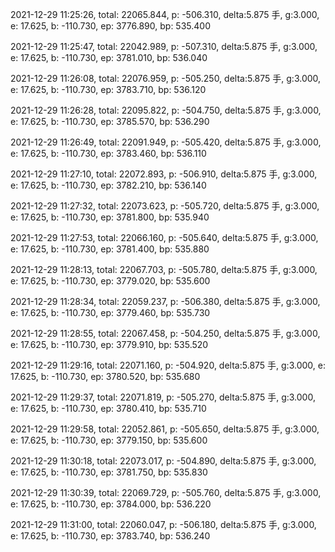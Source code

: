 2021-12-29 11:25:26, total: 22065.844, p: -506.310, delta:5.875 手, g:3.000, e: 17.625, b: -110.730, ep: 3776.890, bp: 535.400

2021-12-29 11:25:47, total: 22042.989, p: -507.310, delta:5.875 手, g:3.000, e: 17.625, b: -110.730, ep: 3781.010, bp: 536.040

2021-12-29 11:26:08, total: 22076.959, p: -505.250, delta:5.875 手, g:3.000, e: 17.625, b: -110.730, ep: 3783.710, bp: 536.120

2021-12-29 11:26:28, total: 22095.822, p: -504.750, delta:5.875 手, g:3.000, e: 17.625, b: -110.730, ep: 3785.570, bp: 536.290

2021-12-29 11:26:49, total: 22091.949, p: -505.420, delta:5.875 手, g:3.000, e: 17.625, b: -110.730, ep: 3783.460, bp: 536.110

2021-12-29 11:27:10, total: 22072.893, p: -506.910, delta:5.875 手, g:3.000, e: 17.625, b: -110.730, ep: 3782.210, bp: 536.140

2021-12-29 11:27:32, total: 22073.623, p: -505.720, delta:5.875 手, g:3.000, e: 17.625, b: -110.730, ep: 3781.800, bp: 535.940

2021-12-29 11:27:53, total: 22066.160, p: -505.640, delta:5.875 手, g:3.000, e: 17.625, b: -110.730, ep: 3781.400, bp: 535.880

2021-12-29 11:28:13, total: 22067.703, p: -505.780, delta:5.875 手, g:3.000, e: 17.625, b: -110.730, ep: 3779.020, bp: 535.600

2021-12-29 11:28:34, total: 22059.237, p: -506.380, delta:5.875 手, g:3.000, e: 17.625, b: -110.730, ep: 3779.460, bp: 535.730

2021-12-29 11:28:55, total: 22067.458, p: -504.250, delta:5.875 手, g:3.000, e: 17.625, b: -110.730, ep: 3779.910, bp: 535.520

2021-12-29 11:29:16, total: 22071.160, p: -504.920, delta:5.875 手, g:3.000, e: 17.625, b: -110.730, ep: 3780.520, bp: 535.680

2021-12-29 11:29:37, total: 22071.819, p: -505.270, delta:5.875 手, g:3.000, e: 17.625, b: -110.730, ep: 3780.410, bp: 535.710

2021-12-29 11:29:58, total: 22052.861, p: -505.650, delta:5.875 手, g:3.000, e: 17.625, b: -110.730, ep: 3779.150, bp: 535.600

2021-12-29 11:30:18, total: 22073.017, p: -504.890, delta:5.875 手, g:3.000, e: 17.625, b: -110.730, ep: 3781.750, bp: 535.830

2021-12-29 11:30:39, total: 22069.729, p: -505.760, delta:5.875 手, g:3.000, e: 17.625, b: -110.730, ep: 3784.000, bp: 536.220

2021-12-29 11:31:00, total: 22060.047, p: -506.180, delta:5.875 手, g:3.000, e: 17.625, b: -110.730, ep: 3783.740, bp: 536.240